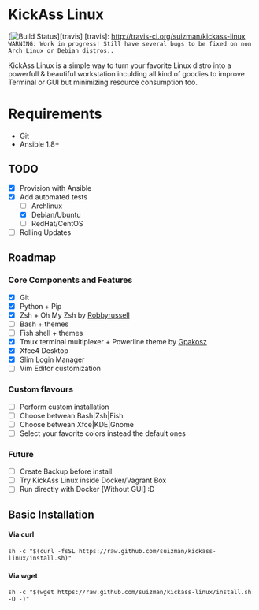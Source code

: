 # KickAss Linux
[![Build Status](http://img.shields.io/travis/suizman/kickass-linux.svg?style=flat-square)][travis]
[travis]: http://travis-ci.org/suizman/kickass-linux
```WARNING: Work in progress! Still have several bugs to be fixed on non Arch Linux or Debian distros..```

KickAss Linux is a simple way to turn your favorite Linux distro into a powerfull & beautiful workstation inculding all kind of goodies to improve Terminal or GUI but minimizing resource consumption too.

# Requirements

* Git
* Ansible 1.8+

## TODO

- [x] Provision with Ansible
- [x] Add automated tests
  - [ ] Archlinux
  - [x] Debian/Ubuntu
  - [ ] RedHat/CentOS
- [ ] Rolling Updates

## Roadmap

### Core Components and Features

- [x] Git
- [x] Python + Pip
- [x] Zsh + Oh My Zsh by [Robbyrussell](https://github.com/robbyrussell/oh-my-zsh)
- [ ] Bash + themes
- [ ] Fish shell + themes
- [x] Tmux terminal multiplexer + Powerline theme by [Gpakosz](https://github.com/gpakosz/.tmux.git)
- [x] Xfce4 Desktop
- [x] Slim Login Manager
- [ ] Vim Editor customization

### Custom flavours

- [ ] Perform custom installation
- [ ] Choose betwean Bash|Zsh|Fish
- [ ] Choose betwean Xfce|KDE|Gnome
- [ ] Select your favorite colors instead the default ones

### Future
- [ ] Create Backup before install
- [ ] Try KickAss Linux inside Docker/Vagrant Box
- [ ] Run directly with Docker [Without GUI] :D

## Basic Installation

#### Via curl
```sh -c "$(curl -fsSL https://raw.github.com/suizman/kickass-linux/install.sh)"```

#### Via wget
```sh -c "$(wget https://raw.github.com/suizman/kickass-linux/install.sh -O -)"```
